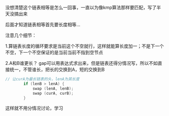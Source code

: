 没想清楚这个链表相等是怎么一回事，一直以为像kmp算法那样要匹配，写了半天没搞出来

后面才知道链表相等首先要长度相等…



注意几个细节：

1.算链表长度的循环要求是当前这个不空就行，这样就能算长度加一；不是下一个不空，下一个不空保证的是当前当前不指到空节点

2.A和B谁更长？ gap可以用表达式求出来，但是链表还得分情况写，所以不如直接统一，不管谁长，把长的交换到A，短的交换到B

```cpp
// 让curA为最长链表的头，lenA为其长度
        if (lenB > lenA) {
            swap (lenA, lenB);
            swap (curA, curB);
        }
```

这样就不用分情况讨论，学习

